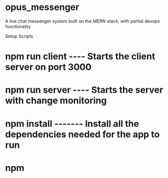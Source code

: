 # opus_messenger
A live chat messenger system built on the MERN stack, with partial devops functionality

Setup Scripts
# npm run client ---- Starts the client server on port 3000
# npm run server ---- Starts the server with change monitoring
# npm install ------- Install all the dependencies needed for the app to run
# npm 
